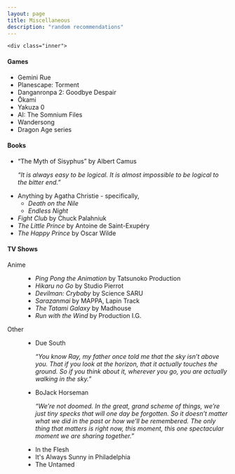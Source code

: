 ```yaml
---
layout: page
title: Miscellaneous
description: "random recommendations"
---
```


<!-- Main -->
<div id="main" class="alt">

<!-- One -->
	<div class="inner">

<div class="row">	
	<div class="4u 12u$(medium)">
		<h4>Games</h4>
		<ul>
			<li>Gemini Rue</li>
			<li>Planescape: Torment</li>
			<li>Danganronpa 2: Goodbye Despair</li>
			<li>Ōkami</li>
			<li>Yakuza 0</li>
			<li>AI: The Somnium Files</li>
			<li>Wandersong</li>
			<li>Dragon Age series</li>
		</ul>
	</div>
	<div class="4u 12u$(medium)">
		<h4>Books</h4>
		<ul>
			<li>“The Myth of Sisyphus” by Albert Camus 
				<p><em>“It is always easy to be logical. It is almost impossible to be logical to the bitter end.”</em></p>
			</li>
			<li>Anything by Agatha Christie - specifically,
				<ul>
					<li><em>Death on the Nile</em></li>
					<li><em>Endless Night</em></li>
				</ul>
			</li>
			<!-- <li><em>Homunculus</em> by Hideo Yamamoto</li> -->
			<li><em>Fight Club</em> by Chuck Palahniuk</li>
			<li><em>The Little Prince</em> by Antoine de Saint-Exupéry</li>
			<li><em>The Happy Prince</em> by Oscar Wilde</li>
		</ul>
	</div>
	<div class="4u$ 12u$(medium)">
		<h4>TV Shows</h4>
<dl>
	<dt>Anime</dt>
	<dd>
		<ul>
			<li><em>Ping Pong the Animation</em> by Tatsunoko Production</li>
			<li><em>Hikaru no Go</em> by Studio Pierrot</li>
			<li><em>Devilman: Crybaby</em> by Science SARU</li>
			<li><em>Sarazanmai</em> by MAPPA, Lapin Track</li>
			<li><em>The Tatami Galaxy</em> by Madhouse</li>
			<li><em>Run with the Wind</em> by Production I.G.</li>
		</ul>
	</dd>
	<dt>Other</dt>
	<dd>
		<ul>
			<li>Due South
				<p><em>“You know Ray, my father once told me that the sky isn’t above you. That if you look at the horizon, that it actually touches the ground. So if you think about it, wherever you go, you are actually walking in the sky.”</em></p>
			</li>
			<li>BoJack Horseman
				<p><em>“We’re not doomed. In the great, grand scheme of things, we’re just tiny specks that will one day be forgotten. So it doesn’t matter what we did in the past or how we’ll be remembered. The only thing that matters is right now, this moment, this one spectacular moment we are sharing together.”</em></p>
			</li>
			<li>In the Flesh</li>
			<li>It's Always Sunny in Philadelphia</li>
			<li>The Untamed</li>
		</ul>
	</dd>
</dl>
	</div>
</div>

</div>

</div>